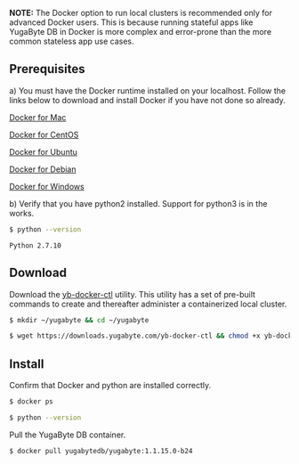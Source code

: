 **NOTE:**
The Docker option to run local clusters is recommended only for advanced Docker users. This is because running stateful apps like YugaByte DB in Docker is more complex and error-prone than the more common stateless app use cases.


## Prerequisites

a) You must have the Docker runtime installed on your localhost. Follow the links below to download and install Docker if you have not done so already.

<i class="fab fa-apple" aria-hidden="true"></i> [Docker for Mac](https://store.docker.com/editions/community/docker-ce-desktop-mac) 

<i class="fab fa-centos"></i> [Docker for CentOS](https://store.docker.com/editions/community/docker-ce-server-centos) 

<i class="fab fa-ubuntu"></i> [Docker for Ubuntu](https://store.docker.com/editions/community/docker-ce-server-ubuntu) 

<i class="icon-debian"></i> [Docker for Debian](https://store.docker.com/editions/community/docker-ce-server-debian) 

<i class="fab fa-windows" aria-hidden="true"></i> [Docker for Windows](https://store.docker.com/editions/community/docker-ce-desktop-windows) 

b) Verify that you have python2 installed. Support for python3 is in the works.

```sh
$ python --version
```

```
Python 2.7.10
```

## Download

Download the [yb-docker-ctl](../../admin/yb-docker-ctl/) utility. This utility has a set of pre-built commands to create and thereafter administer a containerized local cluster. 

```sh
$ mkdir ~/yugabyte && cd ~/yugabyte
```

```sh
$ wget https://downloads.yugabyte.com/yb-docker-ctl && chmod +x yb-docker-ctl
```

## Install

Confirm that Docker and python are installed correctly.

```sh
$ docker ps
```

```sh
$ python --version
```

Pull the YugaByte DB container.

```sh
$ docker pull yugabytedb/yugabyte:1.1.15.0-b24
```

